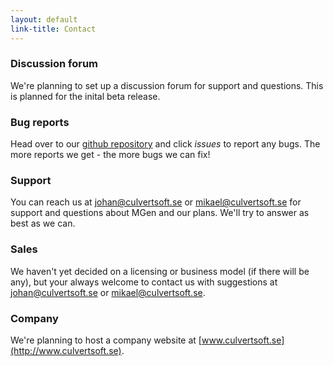 ```yaml
---
layout: default
link-title: Contact
---
```


### Discussion forum

We're planning to set up a discussion forum for support and questions. This is planned for the inital beta release.


### Bug reports

Head over to our [github repository](https://github.com/culvertsoft/mgen) and click *issues* to report any bugs. The more reports we get - the more bugs we can fix!


### Support

You can reach us at johan@culvertsoft.se or mikael@culvertsoft.se for support and questions about MGen and our plans. We'll try to answer as best as we can.


### Sales

We haven't yet decided on a licensing or business model (if there will be any), but your always welcome to contact us with suggestions at johan@culvertsoft.se or mikael@culvertsoft.se.


### Company

We're planning to host a company website at [www.culvertsoft.se](http://www.culvertsoft.se). 

